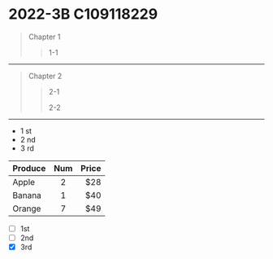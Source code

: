 # 2022-3B C109118229

>Chapter 1
>>1-1
---
>Chapter 2
>>2-1
>>
>>2-2
---
* 1 st
* 2 nd
* 3 rd



| Produce | Num | Price |
|:-----| :------:| -----:|
| Apple | 2 | $28 |
| Banana | 1 | $40 |
| Orange | 7 | $49 |




-  [ ] 1st
-  [ ] 2nd
-  [x] 3rd
